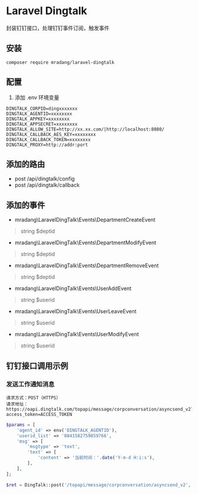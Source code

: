 # Laravel Dingtalk

封装钉钉接口，处理钉钉事件订阅，触发事件

## 安装
```
composer require mradang/laravel-dingtalk
```

## 配置
1. 添加 .env 环境变量
```
DINGTALK_CORPID=dingxxxxxxx
DINGTALK_AGENTID=xxxxxxxx
DINGTALK_APPKEY=xxxxxxxx
DINGTALK_APPSECRET=xxxxxxxx
DINGTALK_ALLOW_SITE=http://xx.xx.com/|http://localhost:8080/
DINGTALK_CALLBACK_AES_KEY=xxxxxxxx
DINGTALK_CALLBACK_TOKEN=xxxxxxxx
DINGTALK_PROXY=http://addr:port
```

## 添加的路由
- post /api/dingtalk/config
- post /api/dingtalk/callback

## 添加的事件
- mradang\LaravelDingTalk\Events\DepartmentCreateEvent
> string $deptid
- mradang\LaravelDingTalk\Events\DepartmentModifyEvent
> string $deptid
- mradang\LaravelDingTalk\Events\DepartmentRemoveEvent
> string $deptid
- mradang\LaravelDingTalk\Events\UserAddEvent
> string $userid
- mradang\LaravelDingTalk\Events\UserLeaveEvent
> string $userid
- mradang\LaravelDingTalk\Events\UserModifyEvent
> string $userid

## 钉钉接口调用示例

### 发送工作通知消息

```
请求方式：POST（HTTPS）
请求地址：https://oapi.dingtalk.com/topapi/message/corpconversation/asyncsend_v2?access_token=ACCESS_TOKEN
```

```php
$params = [
    'agent_id' => env('DINGTALK_AGENTID'),
    'userid_list' => '0841582759859766',
    'msg' => [
        'msgtype' => 'text',
        'text' => [
            'content' => '当前时间：'.date('Y-m-d H:i:s'),
        ],
    ],
];

$ret = DingTalk::post('/topapi/message/corpconversation/asyncsend_v2', $params);
```
